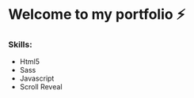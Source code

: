 # Welcome to my portfolio ⚡

### Skills:
<ul>
<li>Html5</li>
<li>Sass</li>
<li>Javascript</li>
<li>Scroll Reveal</li>
</ul>

